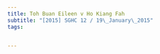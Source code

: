 ```yaml
---
title: Toh Buan Eileen v Ho Kiang Fah 
subtitle: "[2015] SGHC 12 / 19\_January\_2015"
tags:


---
```


